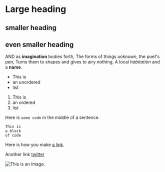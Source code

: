# Large heading

## smaller heading

## even smaller heading

AND as **imagination** bodies forth,
The forms of things *unknown*, the
 poet's pen,
 Turns them to shapes and gives to airy
  nothing,
  A local *habitation* and a **name**.
  
  - This is
  - an unordered
  - list
  
  1. This is
  2. an ordered
  3. list
  
  Here is `some code` in the middle of a
   sentence.
   
   ```
   This is 
   a block
   of code
   ```
   
   Here is how you make [a link](https://www.wikipedia.org/).
   
   Another link  [twitter](https://www.twitter.com/)
   
   ![This is an image.](https://github.com/yihui/xaringan/releases/download/v0.0.2/karl-moustache.jpg)
    